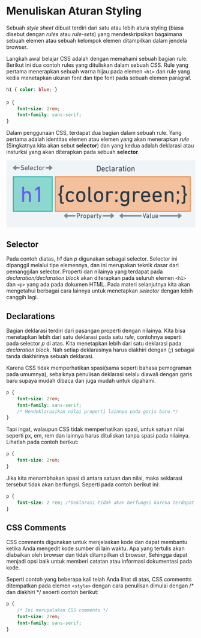 # Menuliskan Aturan Styling

Sebuah <i>style sheet</i> dibuat terdiri dari satu atau lebih atura styling (biasa disebut dengan <i>rules</i> atau <i>rule-sets</i>) yang mendeskripsikan bagaimana sebuah elemen atau sebuah kelompok elemen ditampilkan dalam jendela browser.

Langkah awal belajar CSS adalah dengan memahami sebuah bagian rule. Berikut ini dua contoh rules yang dituliskan dalam sebuah CSS. Rule yang pertama menerapkan sebuah warna hijau pada elemen ```<h1>``` dan rule yang kedia menetapkan ukuran font dan tipe font pada sebuah elemen paragraf.

```css
h1 { color: blue; }

p {
    font-size: 2rem;
    font-family: sans-serif;
}
```
Dalam penggunaan CSS, terdapat dua bagian dalam sebuah rule. Yang pertama adalah identitas elemen atau elemen yang akan menerapkan <i>rule</i> (Singkatnya kita akan sebut <b>selector</b>) dan yang kedua adalah deklarasi atau insturksi yang akan diterapkan pada sebuah <b>selector</b>.

<p align="center">
<img src="https://github.com/adyuta447/learn-html-css/blob/main/4.%20Pengenalan%20CSS/img/Screenshot%202022-04-27%20012000.png" alt="screenshot">
<p>

## Selector
Pada contoh diatas, <i>h1</i> dan <i>p</i> digunakan sebagai selector. Selector ini dipanggil melalui tipe elemennya, dan ini merupakan teknik dasar dari pemanggilan selector. Properti dan nilainya yang terdapat pada <i>declaration/declaration block</i> akan diterapkan pada seluruh elemen ```<h1>``` dan ```<p>``` yang ada pada dokumen HTML. Pada materi selanjutnya kita akan mengetahui berbagai cara lainnya untuk menetapkan <i>selector</i> dengan lebih canggih lagi.

## Declarations
Bagian deklarasi terdiri dari pasangan properti dengan nilainya. Kita bisa menetapkan lebih dari satu deklarasi pada satu <i>rule</i>, contohnya seperti pada selector <i>p</i> di atas. Kita menetapkan lebih dari satu deklarasi pada <i>declaration block</i>. Nah setiap deklarasinya harus diakhiri dengan (;) sebagai tanda diakhirinya sebuah deklarasi.

Karena CSS tidak memperhatikan spasi(sama seperti bahasa pemograman pada umumnya), sebaiknya penulisan deklarasi selalu diawali dengan garis baru supaya mudah dibaca dan juga mudah untuk dipahami.

```css
p {
    font-size: 2rem;
    font-family: sans-serif;
    /* Mendeklarasikan nilai properti lainnya pada garis baru */
}
```
Tapi ingat, walaupun CSS tidak memperhatikan spasi, untuk satuan nilai seperti px, em, rem dan lainnya harus dituliskan tanpa spasi pada nilainya. Lihatlah pada contoh berikut:

```css
p {
    font-size: 2rem;
}
```

Jika kita menambhakan spasi di antara satuan dan nilai, maka seklarasi tersebut tidak akan berfungsi. Seperti pada contoh berikut ini:

```css 
p {
    font-size: 2 rem; /*Deklarasi tidak akan berfungsi karena terdapat spasi antara nilai dan satuan*/
}
```

## CSS Comments
CSS comments digunakan untuk menjelaskan kode dan dapat membantu ketika Anda mengedit kode sumber di lain waktu. Apa yang tertulis akan diabaikan oleh browser dan tidak ditampilkan di browser, Sehingga dapat menjadi opsi baik untuk memberi catatan atau informasi dokumentasi pada kode.

Seperti contoh yang beberapa kali telah Anda lihat di atas, CSS commentts ditempatkan pada elemen ```<style>``` dengan cara penulisan dimulai dengan /* dan diakhiri */ seoerti contoh berikut:

```css
p {
    /* Ini merupalakan CSS comments */
    font-size: 2rem;
    font-family: sans-serif;
}
```







